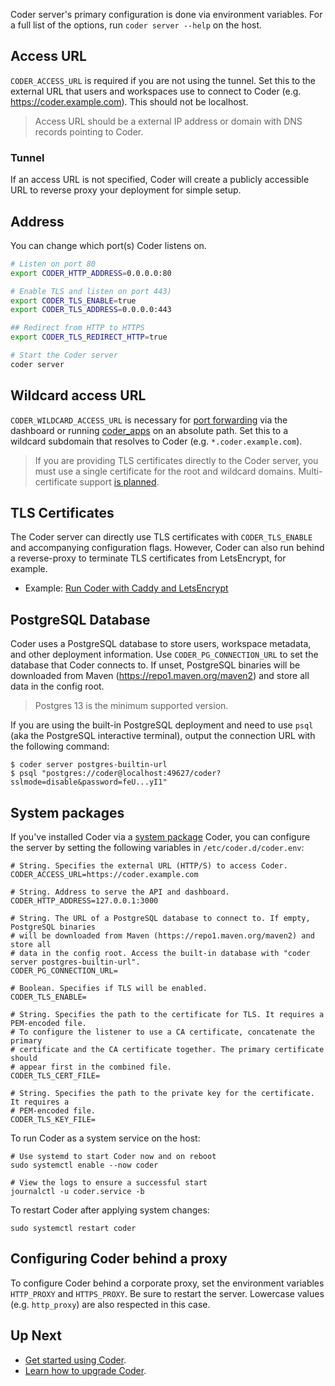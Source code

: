 Coder server's primary configuration is done via environment variables. For a full list
of the options, run `coder server --help` on the host.

## Access URL

`CODER_ACCESS_URL` is required if you are not using the tunnel. Set this to the external URL
that users and workspaces use to connect to Coder (e.g. https://coder.example.com). This
should not be localhost.

> Access URL should be a external IP address or domain with DNS records pointing to Coder.

### Tunnel

If an access URL is not specified, Coder will create
a publicly accessible URL to reverse proxy your deployment for simple setup.

## Address

You can change which port(s) Coder listens on.

```sh
# Listen on port 80
export CODER_HTTP_ADDRESS=0.0.0.0:80

# Enable TLS and listen on port 443)
export CODER_TLS_ENABLE=true
export CODER_TLS_ADDRESS=0.0.0.0:443

## Redirect from HTTP to HTTPS
export CODER_TLS_REDIRECT_HTTP=true

# Start the Coder server
coder server
```

## Wildcard access URL

`CODER_WILDCARD_ACCESS_URL` is necessary for [port forwarding](../networking/port-forwarding.md#dashboard)
via the dashboard or running [coder_apps](../templates.md#coder-apps) on an absolute path. Set this to a wildcard
subdomain that resolves to Coder (e.g. `*.coder.example.com`).

> If you are providing TLS certificates directly to the Coder server, you must use a single certificate for the
> root and wildcard domains. Multi-certificate support [is planned](https://github.com/coder/coder/pull/4150).

## TLS Certificates

The Coder server can directly use TLS certificates with `CODER_TLS_ENABLE` and accompanying configuration flags. However, Coder can also run behind a reverse-proxy to terminate TLS certificates from LetsEncrypt, for example.

- Example: [Run Coder with Caddy and LetsEncrypt](https://github.com/coder/coder/tree/main/examples/web-server/caddy)

## PostgreSQL Database

Coder uses a PostgreSQL database to store users, workspace metadata, and other deployment information.
Use `CODER_PG_CONNECTION_URL` to set the database that Coder connects to. If unset, PostgreSQL binaries will be
downloaded from Maven (https://repo1.maven.org/maven2) and store all data in the config root.

> Postgres 13 is the minimum supported version.

If you are using the built-in PostgreSQL deployment and need to use `psql` (aka
the PostgreSQL interactive terminal), output the connection URL with the following command:

```console
$ coder server postgres-builtin-url
$ psql "postgres://coder@localhost:49627/coder?sslmode=disable&password=feU...yI1"
```

## System packages

If you've installed Coder via a [system package](../install/packages.md) Coder, you can
configure the server by setting the following variables in `/etc/coder.d/coder.env`:

```console
# String. Specifies the external URL (HTTP/S) to access Coder.
CODER_ACCESS_URL=https://coder.example.com

# String. Address to serve the API and dashboard.
CODER_HTTP_ADDRESS=127.0.0.1:3000

# String. The URL of a PostgreSQL database to connect to. If empty, PostgreSQL binaries
# will be downloaded from Maven (https://repo1.maven.org/maven2) and store all
# data in the config root. Access the built-in database with "coder server postgres-builtin-url".
CODER_PG_CONNECTION_URL=

# Boolean. Specifies if TLS will be enabled.
CODER_TLS_ENABLE=

# String. Specifies the path to the certificate for TLS. It requires a PEM-encoded file.
# To configure the listener to use a CA certificate, concatenate the primary
# certificate and the CA certificate together. The primary certificate should
# appear first in the combined file.
CODER_TLS_CERT_FILE=

# String. Specifies the path to the private key for the certificate. It requires a
# PEM-encoded file.
CODER_TLS_KEY_FILE=
```

To run Coder as a system service on the host:

```console
# Use systemd to start Coder now and on reboot
sudo systemctl enable --now coder

# View the logs to ensure a successful start
journalctl -u coder.service -b
```

To restart Coder after applying system changes:

```console
sudo systemctl restart coder
```

## Configuring Coder behind a proxy

To configure Coder behind a corporate proxy, set the environment variables `HTTP_PROXY` and
`HTTPS_PROXY`. Be sure to restart the server. Lowercase values (e.g. `http_proxy`) are also
respected in this case.

## Up Next

- [Get started using Coder](../quickstart.md).
- [Learn how to upgrade Coder](./upgrade.md).
